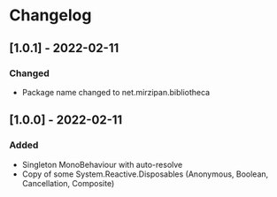 # Changelog

## [1.0.1] - 2022-02-11

### Changed
- Package name changed to net.mirzipan.bibliotheca

## [1.0.0] - 2022-02-11

### Added
- Singleton MonoBehaviour with auto-resolve
- Copy of some System.Reactive.Disposables (Anonymous, Boolean, Cancellation, Composite)